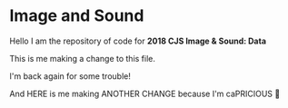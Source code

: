 # Image and Sound

Hello I am the repository of code for **2018 CJS Image & Sound: Data**

This is me making a change to this file.

I'm back again for some trouble!

And HERE is me making ANOTHER CHANGE because I'm caPRICIOUS 🦀
